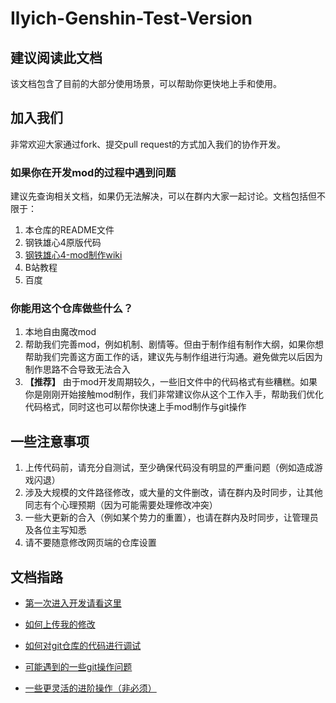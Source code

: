# Ilyich-Genshin-Test-Version
## **建议阅读此文档**
该文档包含了目前的大部分使用场景，可以帮助你更快地上手和使用。

## 加入我们
非常欢迎大家通过fork、提交pull request的方式加入我们的协作开发。

### 如果你在开发mod的过程中遇到问题
建议先查询相关文档，如果仍无法解决，可以在群内大家一起讨论。文档包括但不限于：
1. 本仓库的README文件
2. 钢铁雄心4原版代码
3. [钢铁雄心4-mod制作wiki](https://hoi4.paradoxwikis.com/Modding)
4. B站教程
5. 百度

### 你能用这个仓库做些什么？
1. 本地自由魔改mod
2. 帮助我们完善mod，例如机制、剧情等。但由于制作组有制作大纲，如果你想帮助我们完善这方面工作的话，建议先与制作组进行沟通。避免做完以后因为制作思路不合导致无法合入
3. **【推荐】** 由于mod开发周期较久，一些旧文件中的代码格式有些糟糕。如果你是刚刚开始接触mod制作，我们非常建议你从这个工作入手，帮助我们优化代码格式，同时这也可以帮你快速上手mod制作与git操作

## 一些注意事项
1. 上传代码前，请充分自测试，至少确保代码没有明显的严重问题（例如造成游戏闪退）
2. 涉及大规模的文件路径修改，或大量的文件删改，请在群内及时同步，让其他同志有个心理预期（因为可能需要处理修改冲突）
3. 一些大更新的合入（例如某个势力的重置），也请在群内及时同步，让管理员及各位主写知悉
4. 请不要随意修改网页端的仓库设置

## 文档指路
- [第一次进入开发请看这里](GithubDocs/FirstToStart.md)

- [如何上传我的修改](GithubDocs/HowToPush.md)

- [如何对git仓库的代码进行调试](GithubDocs/DebugTheRepo.md)

- [可能遇到的一些git操作问题](GithubDocs/GitTutorial.md)

- [一些更灵活的进阶操作（非必须）](GithubDocs/UseVSCode.md)
